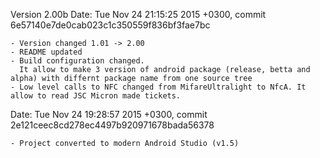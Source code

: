 Version 2.00b
Date:   Tue Nov 24 21:15:25 2015 +0300, commit 6e57140e7de0cab023c1c350559f836bf3fae7bc

    - Version changed 1.01 -> 2.00
    - README updated
    - Build configuration changed.
      It allow to make 3 version of android package (release, betta and alpha) with differnt package name from one source tree
    - Low level calls to NFC changed from MifareUltralight to NfcA. It allow to read JSC Micron made tickets.

Date:   Tue Nov 24 19:28:57 2015 +0300, commit 2e121ceec8cd278ec4497b920971678bada56378

    - Project converted to modern Android Studio (v1.5)

